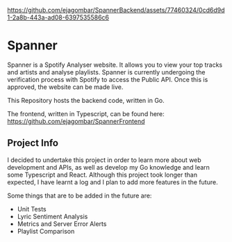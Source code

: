 https://github.com/ejagombar/SpannerBackend/assets/77460324/0cd6d9d1-2a8b-443a-ad08-6397535586c6

# Spanner

Spanner is a Spotify Analyser website. It allows you to view your top tracks and artists and analyse playlists.
Spanner is currently undergoing the verification process with Spotify to access the Public API. Once this is approved, the website can be made live.

This Repository hosts the backend code, written in Go.

The frontend, written in Typescript, can be found here: https://github.com/ejagombar/SpannerFrontend

## Project Info
I decided to undertake this project in order to learn more about web development and APIs, as well as develop my Go knowledge and learn some Typescript and React. Although this project took longer than expected, I have learnt a log and I plan to add more features in the future.

Some things that are to be added in the future are:
 - Unit Tests
 - Lyric Sentiment Analysis
 - Metrics and Server Error Alerts
 - Playlist Comparison
